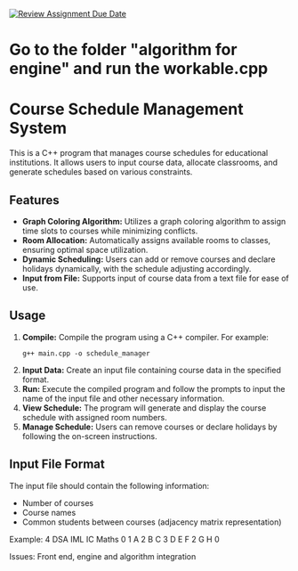 [![Review Assignment Due Date](https://classroom.github.com/assets/deadline-readme-button-24ddc0f5d75046c5622901739e7c5dd533143b0c8e959d652212380cedb1ea36.svg)](https://classroom.github.com/a/234bMY4A)

# Go to the folder "algorithm for engine" and run the workable.cpp

# Course Schedule Management System

This is a C++ program that manages course schedules for educational institutions. It allows users to input course data, allocate classrooms, and generate schedules based on various constraints.

## Features

- **Graph Coloring Algorithm:** Utilizes a graph coloring algorithm to assign time slots to courses while minimizing conflicts.
- **Room Allocation:** Automatically assigns available rooms to classes, ensuring optimal space utilization.
- **Dynamic Scheduling:** Users can add or remove courses and declare holidays dynamically, with the schedule adjusting accordingly.
- **Input from File:** Supports input of course data from a text file for ease of use.

## Usage

1. **Compile:** Compile the program using a C++ compiler. For example:
    ```
    g++ main.cpp -o schedule_manager
    ```
2. **Input Data:** Create an input file containing course data in the specified format.
3. **Run:** Execute the compiled program and follow the prompts to input the name of the input file and other necessary information.
4. **View Schedule:** The program will generate and display the course schedule with assigned room numbers.
5. **Manage Schedule:** Users can remove courses or declare holidays by following the on-screen instructions.

## Input File Format

The input file should contain the following information:

- Number of courses
- Course names
- Common students between courses (adjacency matrix representation)

Example:
4 DSA IML IC Maths 0 1 A 2 B C 3 D E F 2 G H 0


Issues:
Front end, engine and algorithm integration
